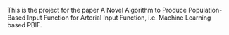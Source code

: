 This is the project for the paper A Novel Algorithm to Produce Population-Based Input Function for Arterial Input Function, i.e. Machine Learning based PBIF.
